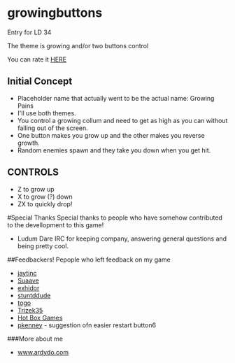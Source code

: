# growingbuttons
Entry for LD 34

The theme is growing and/or two buttons control

You can rate it [HERE](http://ludumdare.com/compo/ludum-dare-34/?action=preview&uid=56753)

## Initial Concept
* Placeholder name that actually went to be the actual name: Growing Pains
* I'll use both themes.
* You control a growing collum and need to get as high as you can without falling out of the screen.
* One button makes you grow up and the other makes you reverse growth.
* Random enemies spawn and they take you down when you get hit.

## CONTROLS
* Z to grow up
* X to grow (?) down
* ZX to quickly drop!

#Special Thanks
Special thanks to people who have somehow contributed to the devellopment to this game!

* Ludum Dare IRC for keeping company, answering general questions and being pretty cool.

##Feedbackers!
Pepople who left feedback on my game
<!-- 
link template
[This is an example inline link](url "Title")
 -->
* [jaytinc](http://ludumdare.com/compo/ludum-dare-34/?action=preview&uid=13702)
* [Suaave](http://ludumdare.com/compo/ludum-dare-34/?action=preview&uid=59347)
* [exhidor](http://ludumdare.com/compo/ludum-dare-34/?action=preview&uid=64080)
* [stuntddude](http://ludumdare.com/compo/ludum-dare-34/?action=preview&uid=31623)
* [togo](http://ludumdare.com/compo/ludum-dare-34/?action=preview&uid=24852)
* [Trizek35](http://ludumdare.com/compo/ludum-dare-34/?action=preview&uid=65695)
* [Hot Box Games](http://ludumdare.com/compo/ludum-dare-34/?action=preview&uid=39707)
* [pkenney](http://ludumdare.com/compo/ludum-dare-34/?action=preview&uid=30865) - suggestion ofn easier restart button6

###More about me
* www.ardydo.com
